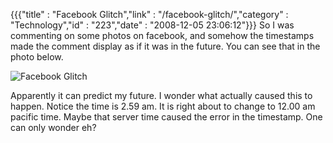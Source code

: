 {{{"title" : "Facebook Glitch","link" : "/facebook-glitch/","category" : "Technology","id" : "223","date" : "2008-12-05 23:06:12"}}}
So I was commenting on some photos on facebook, and somehow the timestamps made the comment display as if it was in the future. You can see that in the photo below.

![](/img/upload/facebook-glich.jpg "Facebook Glitch")

Apparently it can predict my future. I wonder what actually caused this to happen. Notice the time is 2.59 am. It is right about to change to 12.00 am pacific time. Maybe that server time caused the error in the timestamp. One can only wonder eh?